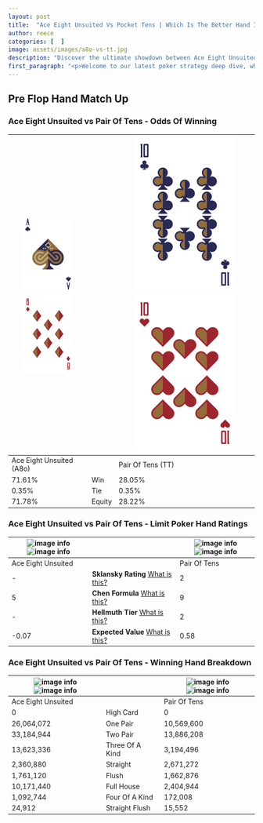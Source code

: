 ```yaml
---
layout: post
title:  "Ace Eight Unsuited Vs Pocket Tens | Which Is The Better Hand In Poker? A Complete Guide"
author: reece
categories: [  ]
image: assets/images/a8o-vs-tt.jpg
description: "Discover the ultimate showdown between Ace Eight Unsuited and Pair Of Tens in poker! Uncover the odds, strategies, and scenarios where one hand triumphs over the other. Get ready to up your poker game with this thrilling analysis."
first_paragraph: "<p>Welcome to our latest poker strategy deep dive, where we're pitting two distinct hands against each other in a high-stakes showdown: Ace Eight Unsuited vs Pair Of Tens.</p><p>In the dynamic world of poker, every decision counts, and knowing which hand holds the upper hand is key to your success at the table.</p><p>In this article, we'll dissect these two hands, explore the scenarios where one dominates the other, and equip you with the knowledge to make strategic choices that can tip the odds in your favor.</p><p>Get ready to unravel the intriguing dynamics of these poker hands and elevate your game to new heights.</p>"
---
```




[comment]: # (sp0)

## Pre Flop Hand Match Up

<div class="table hand-ratings" markdown="1"> 



### Ace Eight Unsuited vs Pair Of Tens - Odds Of Winning


    
| ![image info](assets/images/hand1/A.png) ![image info](assets/images/hand1/8o.png) |  | ![image info](assets/images/hand2/T.png) ![image info](assets/images/hand2/to.png) |
| -------- | -------- | -------- |
| Ace Eight Unsuited (A8o) |  | Pair Of Tens (TT) |
| 71.61% | Win | 28.05% |
| 0.35% | Tie | 0.35% |
| 71.78% | Equity | 28.22% |




[comment]: # (sp1)



### Ace Eight Unsuited vs Pair Of Tens - Limit Poker Hand Ratings


    
| ![image info](https://www.riverpairs.com/assets/images/hand1/A.png) ![image info](https://www.riverpairs.com/assets/images/hand1/8o.png) |  | ![image info](https://www.riverpairs.com/assets/images/hand2/T.png) ![image info](https://www.riverpairs.com/assets/images/hand2/to.png) |
| -------- | -------- | -------- |
| Ace Eight Unsuited |  | Pair Of Tens |
| - | **Sklansky Rating** [What is this?](/sklansky-rating-explained) | 2 |
| 5 | **Chen Formula** [What is this?](/chen-formula-explained) | 9 |
| - | **Hellmuth Tier** [What is this?](/Hellmuth-tier-explained) | 2 |
| -0.07 | **Expected Value** [What is this?](/expected-value-explained) | 0.58 |




[comment]: # (sp2)



### Ace Eight Unsuited vs Pair Of Tens - Winning Hand Breakdown


    
| ![image info](https://www.riverpairs.com/assets/images/hand1/A.png) ![image info](https://www.riverpairs.com/assets/images/hand1/8o.png) |  | ![image info](https://www.riverpairs.com/assets/images/hand2/T.png) ![image info](https://www.riverpairs.com/assets/images/hand2/to.png) |
| -------- | -------- | -------- |
| Ace Eight Unsuited |  | Pair Of Tens |
| 0 | High Card | 0 |
| 26,064,072 | One Pair | 10,569,600 |
| 33,184,944 | Two Pair | 13,886,208 |
| 13,623,336 | Three Of A Kind | 3,194,496 |
| 2,360,880 | Straight | 2,671,272 |
| 1,761,120 | Flush | 1,662,876 |
| 10,171,440 | Full House | 2,404,944 |
| 1,092,744 | Four Of A Kind | 172,008 |
| 24,912 | Straight Flush | 15,552 |




[comment]: # (sp3)



</div>

[comment]: # (sp4)



[comment]: # (sp5)

